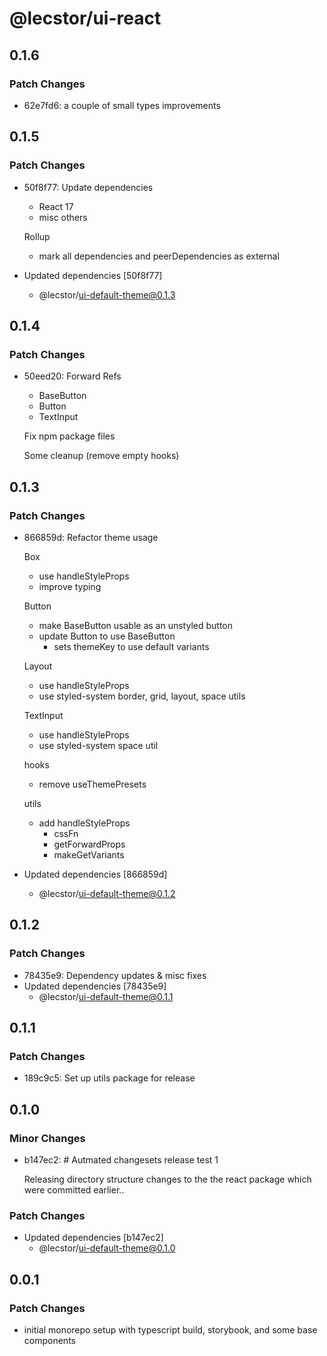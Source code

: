 # @lecstor/ui-react

## 0.1.6

### Patch Changes

- 62e7fd6: a couple of small types improvements

## 0.1.5

### Patch Changes

- 50f8f77: Update dependencies

  - React 17
  - misc others

  Rollup

  - mark all dependencies and peerDependencies as external

- Updated dependencies [50f8f77]
  - @lecstor/ui-default-theme@0.1.3

## 0.1.4

### Patch Changes

- 50eed20: Forward Refs

  - BaseButton
  - Button
  - TextInput

  Fix npm package files

  Some cleanup (remove empty hooks)

## 0.1.3

### Patch Changes

- 866859d: Refactor theme usage

  Box

  - use handleStyleProps
  - improve typing

  Button

  - make BaseButton usable as an unstyled button
  - update Button to use BaseButton
    - sets themeKey to use default variants

  Layout

  - use handleStyleProps
  - use styled-system border, grid, layout, space utils

  TextInput

  - use handleStyleProps
  - use styled-system space util

  hooks

  - remove useThemePresets

  utils

  - add handleStyleProps
    - cssFn
    - getForwardProps
    - makeGetVariants

- Updated dependencies [866859d]
  - @lecstor/ui-default-theme@0.1.2

## 0.1.2

### Patch Changes

- 78435e9: Dependency updates & misc fixes
- Updated dependencies [78435e9]
  - @lecstor/ui-default-theme@0.1.1

## 0.1.1

### Patch Changes

- 189c9c5: Set up utils package for release

## 0.1.0

### Minor Changes

- b147ec2: # Autmated changesets release test 1

  Releasing directory structure changes to the the react package which were committed earlier..

### Patch Changes

- Updated dependencies [b147ec2]
  - @lecstor/ui-default-theme@0.1.0

## 0.0.1

### Patch Changes

- initial monorepo setup with typescript build, storybook, and some base components
